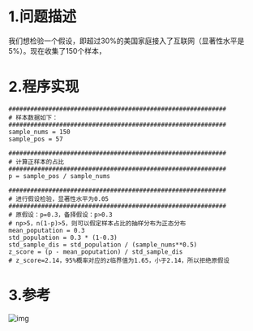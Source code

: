 # 1.问题描述
我们想检验一个假设，即超过30%的美国家庭接入了互联网（显著性水平是5%）。现在收集了150个样本，

# 2.程序实现
```
############################################################
# 样本数据如下：
############################################################
sample_nums = 150
sample_pos = 57

############################################################
# 计算正样本的占比
############################################################
p = sample_pos / sample_nums

############################################################
# 进行假设检验，显著性水平为0.05
############################################################
# 原假设：p=0.3，备择假设：p>0.3
# np>5，n(1-p)>5，则可以假定样本占比的抽样分布为正态分布
mean_poputation = 0.3
std_population = 0.3 * (1-0.3)
std_sample_dis = std_population / (sample_nums**0.5)
z_score = (p - mean_poputation) / std_sample_dis
# z_score=2.14，95%概率对应的z临界值为1.65，小于2.14，所以拒绝原假设
```

# 3.参考
![img](https://github.com/zenghang-feng/khanacademy_statistics/blob/main/53-大样本占比假设检验/z_分数表.png)
